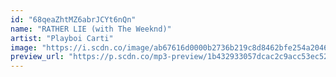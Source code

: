 ```yaml
---
id: "68qeaZhtMZ6abrJCYt6nQn"
name: "RATHER LIE (with The Weeknd)"
artist: "Playboi Carti"
image: "https://i.scdn.co/image/ab67616d0000b2736b219c8d8462bfe254a20469"
preview_url: "https://p.scdn.co/mp3-preview/1b432933057dcac2c9acc53ec52bdee8b37a8b6f"
---
```

